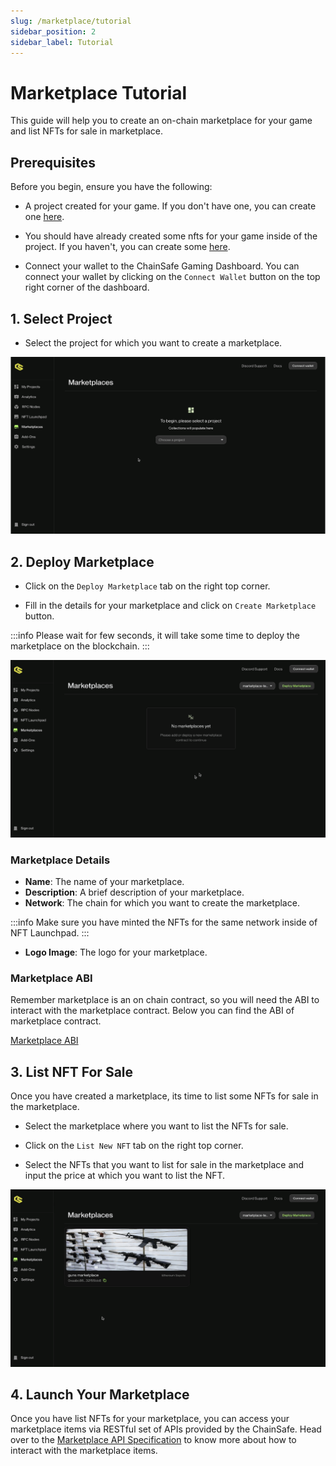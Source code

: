 ```yaml
---
slug: /marketplace/tutorial
sidebar_position: 2
sidebar_label: Tutorial
---
```


# Marketplace Tutorial

This guide will help you to create an on-chain marketplace for your game and list NFTs for sale in marketplace.

## Prerequisites

Before you begin, ensure you have the following:

- A project created for your game. If you don't have one, you can create one [here](https://dashboard.gaming.chainsafe.io/dashboard).

- You should have already created some nfts for your game inside of the project. If you haven't, you can create some [here](https://dashboard.gaming.chainsafe.io/nfts/entry).

- Connect your wallet to the ChainSafe Gaming Dashboard. You can connect your wallet by clicking on the `Connect Wallet` button on the top right corner of the dashboard.

## 1. Select Project

- Select the project for which you want to create a marketplace.

![](./assets/select_project.gif)

## 2. Deploy Marketplace

- Click on the `Deploy Marketplace` tab on the right top corner.


- Fill in the details for your marketplace and click on `Create Marketplace` button.

:::info
Please wait for few seconds, it will take some time to deploy the marketplace on the blockchain.
:::

![](./assets/deploy_marketplace.gif)


### Marketplace Details

- **Name**: The name of your marketplace.
- **Description**: A brief description of your marketplace.
- **Network**: The chain for which you want to create the marketplace.

:::info
Make sure you have minted the NFTs for the same network inside of NFT Launchpad.
:::
- **Logo Image**: The logo for your marketplace.

### Marketplace ABI

Remember marketplace is an on chain contract, so you will need the ABI to interact with the marketplace contract. Below you can find the ABI of
marketplace contract.

[Marketplace ABI](./assets/marketplace_abi.json)

## 3. List NFT For Sale

Once you have created a marketplace, its time to list some NFTs for sale in the marketplace.

- Select the marketplace where you want to list the NFTs for sale.


- Click on the `List New NFT` tab on the right top corner.


- Select the NFTs that you want to list for sale in the marketplace and input the price at which you want to list the NFT.

![](./assets/list_nft.gif)



## 4. Launch Your Marketplace

Once you have list NFTs for your marketplace, you can access your marketplace items via RESTful set of APIs provided by the ChainSafe.
Head over to the [Marketplace API Specification](./../marketplace-api/docs/marketplaceapi.mdx) to know more about how to interact with the marketplace items. 

